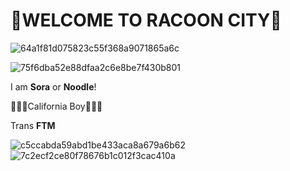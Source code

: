 # 🧬WELCOME TO RACOON CITY🧬
![64a1f81d075823c55f368a9071865a6c](https://github.com/WhoSora/WhoSora/assets/156549100/a1d584bb-bd67-4dfb-8d56-46d0a0755d3a)


![75f6dba52e88dfaa2c6e8be7f430b801](https://github.com/WhoSora/WhoSora/assets/156549100/a2df1aed-c2df-4986-b5d4-e94672623ae4)

I am **Sora** or **Noodle**!

🐻🧸🤎California Boy🤎🧸🐻

Trans **FTM**


![c5ccabda59abd1be433aca8a679a6b62](https://github.com/WhoSora/WhoSora/assets/156549100/c68e26d6-ef8d-48fc-9427-be715e8e8155)![7c2ecf2ce80f78676b1c012f3cac410a](https://github.com/WhoSora/WhoSora/assets/156549100/c86b8f14-06fe-4cef-a390-547ccc4f1275)

